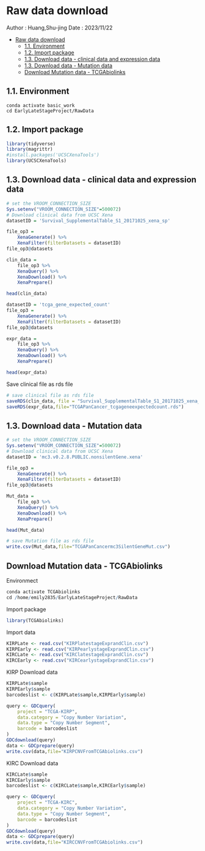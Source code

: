 # Raw data download
Author : Huang,Shu-jing
Date : 2023/11/22

- [Raw data download](#raw-data-download)
  - [1.1. Environment](#11-environment)
  - [1.2. Import package](#12-import-package)
  - [1.3. Download data - clinical data and expression data](#13-download-data---clinical-data-and-expression-data)
  - [1.3. Download data - Mutation data](#13-download-data---mutation-data)
  - [Download Mutation data - TCGAbiolinks](#download-mutation-data---tcgabiolinks)

## 1.1. Environment 
```shell
conda activate basic_work
cd EarlyLateStageProject/RawData
```

## 1.2. Import package 
```r
library(tidyverse)
library(magrittr)
#install.packages('UCSCXenaTools')
library(UCSCXenaTools)
```

## 1.3. Download data - clinical data and expression data
```r
# set the VROOM_CONNECTION_SIZE
Sys.setenv("VROOM_CONNECTION_SIZE"=500072)
# Download clinical data from UCSC Xena
datasetID = 'Survival_SupplementalTable_S1_20171025_xena_sp'

file_op3 = 
    XenaGenerate() %>% 
    XenaFilter(filterDatasets = datasetID)
file_op3@datasets

clin_data = 
    file_op3 %>%
    XenaQuery() %>%
    XenaDownload() %>%
    XenaPrepare()

head(clin_data)

datasetID = 'tcga_gene_expected_count'
file_op3 = 
    XenaGenerate() %>% 
    XenaFilter(filterDatasets = datasetID)
file_op3@datasets

expr_data = 
    file_op3 %>%
    XenaQuery() %>%
    XenaDownload() %>%
    XenaPrepare()

head(expr_data)
```
Save clinical file as rds file
```r
# save clinical file as rds file
saveRDS(clin_data, file = "Survival_SupplementalTable_S1_20171025_xena_sp.rds")
saveRDS(expr_data,file="TCGAPanCancer_tcgageneexpectedcount.rds")
```

## 1.3. Download data - Mutation data
```r
# set the VROOM_CONNECTION_SIZE
Sys.setenv("VROOM_CONNECTION_SIZE"=500072)
# Download clinical data from UCSC Xena
datasetID = 'mc3.v0.2.8.PUBLIC.nonsilentGene.xena'

file_op3 = 
    XenaGenerate() %>% 
    XenaFilter(filterDatasets = datasetID)
file_op3@datasets

Mut_data = 
    file_op3 %>%
    XenaQuery() %>%
    XenaDownload() %>%
    XenaPrepare()

head(Mut_data)

# save Mutation file as rds file
write.csv(Mut_data,file="TCGAPanCancermc3SilentGeneMut.csv")
```

## Download Mutation data - TCGAbiolinks
Environmect
```r
conda activate TCGAbiolinks
cd /home/emily2835/EarlyLateStageProject/RawData
```
Import package
```r
library(TCGAbiolinks)
```
Import data
```r
KIRPLate <- read.csv("KIRPlatestageExprandClin.csv")
KIRPEarly <- read.csv("KIRPearlystageExprandClin.csv")
KIRCLate <- read.csv("KIRClatestageExprandClin.csv")
KIRCEarly <- read.csv("KIRCearlystageExprandClin.csv")
```
KIRP Download data
```r
KIRPLate$sample
KIRPEarly$sample
barcodeslist <- c(KIRPLate$sample,KIRPEarly$sample)

query <- GDCquery(
    project = "TCGA-KIRP", 
    data.category = "Copy Number Variation",
    data.type = "Copy Number Segment",
    barcode = barcodeslist
)
GDCdownload(query)
data <- GDCprepare(query)
write.csv(data,file="KIRPCNVFromTCGAbiolinks.csv")
```
KIRC Download data
```r
KIRCLate$sample
KIRCEarly$sample
barcodeslist <- c(KIRCLate$sample,KIRCEarly$sample)

query <- GDCquery(
    project = "TCGA-KIRC", 
    data.category = "Copy Number Variation",
    data.type = "Copy Number Segment",
    barcode = barcodeslist
)
GDCdownload(query)
data <- GDCprepare(query)
write.csv(data,file="KIRCCNVFromTCGAbiolinks.csv")
```